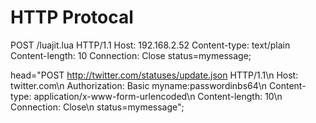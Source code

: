 # HTTP Protocal

POST /luajit.lua HTTP/1.1
Host: 192.168.2.52
Content-type: text/plain
Content-length: 10
Connection: Close
status=mymessage;

head="POST <http://twitter.com/statuses/update.json> HTTP/1.1\n
Host: twitter.com\n
Authorization: Basic myname:passwordinbs64\n
Content-type: application/x-www-form-urlencoded\n
Content-length: 10\n
Connection: Close\n
status=mymessage";
